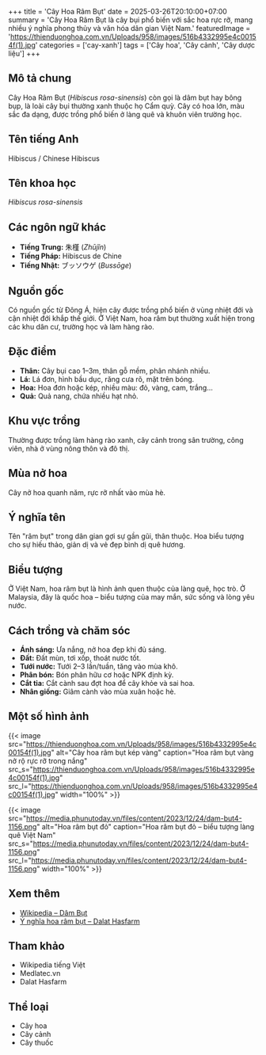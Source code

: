 +++
title = 'Cây Hoa Râm Bụt'
date = 2025-03-26T20:10:00+07:00
summary = 'Cây Hoa Râm Bụt là cây bụi phổ biến với sắc hoa rực rỡ, mang nhiều ý nghĩa phong thủy và văn hóa dân gian Việt Nam.'
featuredImage = 'https://thienduonghoa.com.vn/Uploads/958/images/516b4332995e4c00154f(1).jpg'
categories = ['cay-xanh']
tags = ['Cây hoa', 'Cây cảnh', 'Cây dược liệu']
+++

## Mô tả chung

Cây Hoa Râm Bụt (*Hibiscus rosa-sinensis*) còn gọi là dâm bụt hay bông bụp, là loài cây bụi thường xanh thuộc họ Cẩm quỳ. Cây có hoa lớn, màu sắc đa dạng, được trồng phổ biến ở làng quê và khuôn viên trường học.

## Tên tiếng Anh

Hibiscus / Chinese Hibiscus

## Tên khoa học

*Hibiscus rosa-sinensis*

## Các ngôn ngữ khác

- **Tiếng Trung:** 朱槿 (*Zhūjǐn*)
- **Tiếng Pháp:** Hibiscus de Chine
- **Tiếng Nhật:** ブッソウゲ (*Bussōge*)

## Nguồn gốc

Có nguồn gốc từ Đông Á, hiện cây được trồng phổ biến ở vùng nhiệt đới và cận nhiệt đới khắp thế giới. Ở Việt Nam, hoa râm bụt thường xuất hiện trong các khu dân cư, trường học và làm hàng rào.

## Đặc điểm

- **Thân:** Cây bụi cao 1–3m, thân gỗ mềm, phân nhánh nhiều.
- **Lá:** Lá đơn, hình bầu dục, răng cưa rõ, mặt trên bóng.
- **Hoa:** Hoa đơn hoặc kép, nhiều màu: đỏ, vàng, cam, trắng...
- **Quả:** Quả nang, chứa nhiều hạt nhỏ.

## Khu vực trồng

Thường được trồng làm hàng rào xanh, cây cảnh trong sân trường, công viên, nhà ở vùng nông thôn và đô thị.

## Mùa nở hoa

Cây nở hoa quanh năm, rực rỡ nhất vào mùa hè.

## Ý nghĩa tên

Tên "râm bụt" trong dân gian gợi sự gần gũi, thân thuộc. Hoa biểu tượng cho sự hiếu thảo, giản dị và vẻ đẹp bình dị quê hương.

## Biểu tượng

Ở Việt Nam, hoa râm bụt là hình ảnh quen thuộc của làng quê, học trò. Ở Malaysia, đây là quốc hoa – biểu tượng của may mắn, sức sống và lòng yêu nước.

## Cách trồng và chăm sóc

- **Ánh sáng:** Ưa nắng, nở hoa đẹp khi đủ sáng.
- **Đất:** Đất mùn, tơi xốp, thoát nước tốt.
- **Tưới nước:** Tưới 2–3 lần/tuần, tăng vào mùa khô.
- **Phân bón:** Bón phân hữu cơ hoặc NPK định kỳ.
- **Cắt tỉa:** Cắt cành sau đợt hoa để cây khỏe và sai hoa.
- **Nhân giống:** Giâm cành vào mùa xuân hoặc hè.

## Một số hình ảnh

{{< image src="https://thienduonghoa.com.vn/Uploads/958/images/516b4332995e4c00154f(1).jpg"
           alt="Cây hoa râm bụt kép vàng"
           caption="Hoa râm bụt vàng nở rộ rực rỡ trong nắng"
           src_s="https://thienduonghoa.com.vn/Uploads/958/images/516b4332995e4c00154f(1).jpg"
           src_l="https://thienduonghoa.com.vn/Uploads/958/images/516b4332995e4c00154f(1).jpg"
           width="100%" >}}

{{< image src="https://media.phunutoday.vn/files/content/2023/12/24/dam-but4-1156.png"
           alt="Hoa râm bụt đỏ"
           caption="Hoa râm bụt đỏ – biểu tượng làng quê Việt Nam"
           src_s="https://media.phunutoday.vn/files/content/2023/12/24/dam-but4-1156.png"
           src_l="https://media.phunutoday.vn/files/content/2023/12/24/dam-but4-1156.png"
           width="100%" >}}

## Xem thêm

- [Wikipedia – Dâm Bụt](https://vi.wikipedia.org/wiki/Dâm_bụt)
- [Ý nghĩa hoa râm bụt – Dalat Hasfarm](https://shop.dalathasfarm.com/blog/hoa-ram-but-ve-dep-nong-bong-mien-nhiet-doi/)

## Tham khảo

- Wikipedia tiếng Việt
- Medlatec.vn
- Dalat Hasfarm

## Thể loại

- Cây hoa
- Cây cảnh
- Cây thuốc

